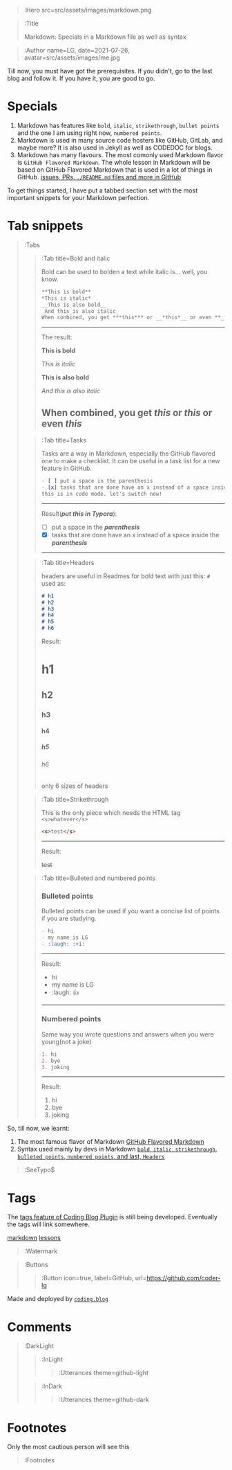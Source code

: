 > :Hero src=src/assets/images/markdown.png

> :Title
>
> Markdown: Specials in a Markdown file as well as syntax

> :Author name=LG,
>         date=2021-07-26,
>         avatar=src/assets/images/me.jpg

Till now, you must have got the prerequisites. If you didn't, go to the last blog and follow it. If you have it, you are good to go.

# Specials
1. Markdown has features like `bold`, `italic`, `strikethrough`, `bullet points` and the one I am using right now, `numbered points`.
2. Markdown is used in many source code hosters like GitHub, GitLab, and maybe more? It is also used in Jekyll as well as CODEDOC for blogs.
3. Markdown has many flavours. The most comonly used Markdown flavor is `GitHub Flavored Markdown`.
The whole lesson in Markdown will be based on GitHub Flavored Markdown that is used in a lot of things in GitHub. [issues, PRs, `./README.md` files and more in GitHub](:Footnote)

To get things started, I have put a tabbed section set with the most important snippets for your Markdown perfection.

# Tab snippets

> :Tabs
> > :Tab title=Bold and italic
> >
> > Bold can be used to bolden a text while italic is... well, you know.
> > ```markdown | bold+italic.md
> > **This is bold**
> > *This is italic*
> > __This is also bold__
> > _And this is also italic_
> > When conbined, you get ***this*** or __*this*__ or even **_this_**
> > ```
> > ------
> > The result:
> >
> > **This is bold**
> >
> > *This is italic*
> >
> > __This is also bold__
> >
> > _And this is also italic_
> >
> > When combined, you get ***this*** or __*this*__ or even **_this_**
> > ------
>
> > :Tab title=Tasks
> >
> > Tasks are a way in Markdown, especially the GitHub flavored one to make a checklist.
> > It can be useful in a task list for a new feature in GitHub.
> > ```markdown | tasks.md
> > - [ ] put a space in the parenthesis
> > - [x] tasks that are done have an x instead of a space inside the parenthesis
> > this is in code mode. let's switch now!
> > ```
> > ------
> > Result(***put this in Typora***):
> > 
> > - [ ] put a space in the ***parenthesis***
> > - [x] tasks that are done have an x instead of a space inside the ***parenthesis***
> > -----
>
> > :Tab title=Headers
> >
> > headers are useful in Readmes for bold text with just this: `# `
> > used as:
> > ```markdown | Headers.md
> > # h1
> > # h2
> > # h3
> > # h4
> > # h5
> > # h6
> > ```
> > Result:
> > 
> > # h1
> > ## h2
> > ### h3
> > #### h4
> > ##### h5
> > ###### h6
> > only 6 sizes of headers
>
> > :Tab title=Strikethrough
> >
> > This is the only piece which needs the HTML tag `<s>whatever</s>`
> > ```markdown | strikethrough.md
> > <s>test</s>
> > ```
> > ------
> > Result:
> > 
> > <s>test</s>
>
> > :Tab title=Bulleted and numbered points
> > ### Bulleted points
> > Bulleted points can be used if you want a concise list of points if you are studying.
> > ```markdown | bulleted-points.md
> > - hi
> > - my name is LG
> > - :laugh: :+1:
> > ```
> > -----
> > Result:
> > 
> > - hi
> > - my name is LG
> > - :laugh: :+1:
> > ------
> > ### Numbered points
> > Same way you wrote questions and answers when you were young(not a joke)
> > ```markdown | numbered-points.md
> > 1. hi
> > 2. bye
> > 3. joking
> > ```
> > ------
> > Result: 
> >
> > 1. hi
> > 2. bye
> > 3. joking
>

So, till now, we learnt:
1. The most famous flavor of Markdown [GitHub Flavored Markdown](:Footnote)
2. Syntax used mainly by devs in Markdown [`bold`, `italic`, `strikethrough`, `bulleted points`, `numbered points`, and last, `Headers`](:Footnote)

> :SeeTypo$


# Tags

The [tags feature of Coding Blog Plugin](https://connect-platform.github.io/coding-blog-plugin/tags) is still being developed.  Eventually the tags will link somewhere.

[markdown](:Tag) [lessons](:Tag)

> :Watermark

> :Buttons
> > :Button icon=true, label=GitHub, url=https://github.com/coder-lg

Made and deployed by [`coding.blog`](https://coding.blog/)
# Comments

> :DarkLight
> > :InLight
> >
> > > :Utterances theme=github-light
>
> > :InDark
> >
> > > :Utterances theme=github-dark

# Footnotes

Only the most cautious person will see this

> :Footnotes
